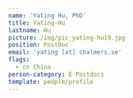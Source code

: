 ```yaml
---
name: 'Yating Hu, PhD'
title: Yating-Hu
lastname: Hu
picture: /img/pic_yating-hu19.jpg
position: PostDoc
email: 'yating [at] chalmers.se'
flags:
  - cn China
person-category: E Postdocs
template: people/profile
---
```


